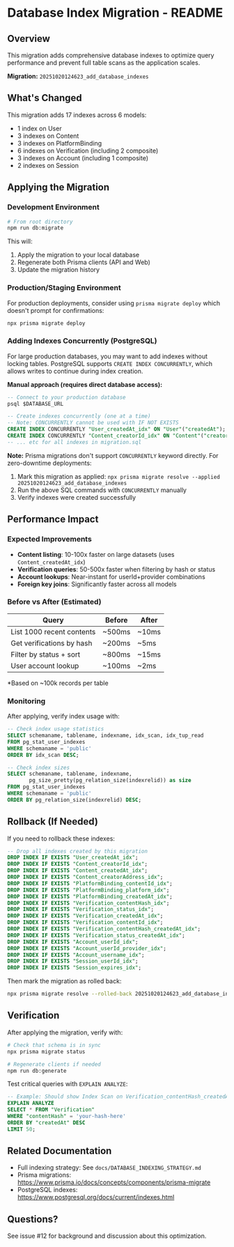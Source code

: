 # Database Index Migration - README

## Overview

This migration adds comprehensive database indexes to optimize query performance and prevent full table scans as the application scales.

**Migration:** `20251020124623_add_database_indexes`

## What's Changed

This migration adds 17 indexes across 6 models:

- 1 index on User
- 3 indexes on Content
- 3 indexes on PlatformBinding
- 6 indexes on Verification (including 2 composite)
- 3 indexes on Account (including 1 composite)
- 2 indexes on Session

## Applying the Migration

### Development Environment

```bash
# From root directory
npm run db:migrate
```

This will:

1. Apply the migration to your local database
2. Regenerate both Prisma clients (API and Web)
3. Update the migration history

### Production/Staging Environment

For production deployments, consider using `prisma migrate deploy` which doesn't prompt for confirmations:

```bash
npx prisma migrate deploy
```

### Adding Indexes Concurrently (PostgreSQL)

For large production databases, you may want to add indexes without locking tables. PostgreSQL supports `CREATE INDEX CONCURRENTLY`, which allows writes to continue during index creation.

**Manual approach (requires direct database access):**

```sql
-- Connect to your production database
psql $DATABASE_URL

-- Create indexes concurrently (one at a time)
-- Note: CONCURRENTLY cannot be used with IF NOT EXISTS
CREATE INDEX CONCURRENTLY "User_createdAt_idx" ON "User"("createdAt");
CREATE INDEX CONCURRENTLY "Content_creatorId_idx" ON "Content"("creatorId");
-- ... etc for all indexes in migration.sql
```

**Note:** Prisma migrations don't support `CONCURRENTLY` keyword directly. For zero-downtime deployments:

1. Mark this migration as applied: `npx prisma migrate resolve --applied 20251020124623_add_database_indexes`
2. Run the above SQL commands with `CONCURRENTLY` manually
3. Verify indexes were created successfully

## Performance Impact

### Expected Improvements

- **Content listing**: 10-100x faster on large datasets (uses `Content_createdAt_idx`)
- **Verification queries**: 50-500x faster when filtering by hash or status
- **Account lookups**: Near-instant for userId+provider combinations
- **Foreign key joins**: Significantly faster across all models

### Before vs After (Estimated)

| Query                     | Before | After |
| ------------------------- | ------ | ----- |
| List 1000 recent contents | ~500ms | ~10ms |
| Get verifications by hash | ~200ms | ~5ms  |
| Filter by status + sort   | ~800ms | ~15ms |
| User account lookup       | ~100ms | ~2ms  |

\*Based on ~100k records per table

### Monitoring

After applying, verify index usage with:

```sql
-- Check index usage statistics
SELECT schemaname, tablename, indexname, idx_scan, idx_tup_read
FROM pg_stat_user_indexes
WHERE schemaname = 'public'
ORDER BY idx_scan DESC;

-- Check index sizes
SELECT schemaname, tablename, indexname,
       pg_size_pretty(pg_relation_size(indexrelid)) as size
FROM pg_stat_user_indexes
WHERE schemaname = 'public'
ORDER BY pg_relation_size(indexrelid) DESC;
```

## Rollback (If Needed)

If you need to rollback these indexes:

```sql
-- Drop all indexes created by this migration
DROP INDEX IF EXISTS "User_createdAt_idx";
DROP INDEX IF EXISTS "Content_creatorId_idx";
DROP INDEX IF EXISTS "Content_createdAt_idx";
DROP INDEX IF EXISTS "Content_creatorAddress_idx";
DROP INDEX IF EXISTS "PlatformBinding_contentId_idx";
DROP INDEX IF EXISTS "PlatformBinding_platform_idx";
DROP INDEX IF EXISTS "PlatformBinding_createdAt_idx";
DROP INDEX IF EXISTS "Verification_contentHash_idx";
DROP INDEX IF EXISTS "Verification_status_idx";
DROP INDEX IF EXISTS "Verification_createdAt_idx";
DROP INDEX IF EXISTS "Verification_contentId_idx";
DROP INDEX IF EXISTS "Verification_contentHash_createdAt_idx";
DROP INDEX IF EXISTS "Verification_status_createdAt_idx";
DROP INDEX IF EXISTS "Account_userId_idx";
DROP INDEX IF EXISTS "Account_userId_provider_idx";
DROP INDEX IF EXISTS "Account_username_idx";
DROP INDEX IF EXISTS "Session_userId_idx";
DROP INDEX IF EXISTS "Session_expires_idx";
```

Then mark the migration as rolled back:

```bash
npx prisma migrate resolve --rolled-back 20251020124623_add_database_indexes
```

## Verification

After applying the migration, verify with:

```bash
# Check that schema is in sync
npx prisma migrate status

# Regenerate clients if needed
npm run db:generate
```

Test critical queries with `EXPLAIN ANALYZE`:

```sql
-- Example: Should show Index Scan on Verification_contentHash_createdAt_idx
EXPLAIN ANALYZE
SELECT * FROM "Verification"
WHERE "contentHash" = 'your-hash-here'
ORDER BY "createdAt" DESC
LIMIT 50;
```

## Related Documentation

- Full indexing strategy: See `docs/DATABASE_INDEXING_STRATEGY.md`
- Prisma migrations: https://www.prisma.io/docs/concepts/components/prisma-migrate
- PostgreSQL indexes: https://www.postgresql.org/docs/current/indexes.html

## Questions?

See issue #12 for background and discussion about this optimization.
